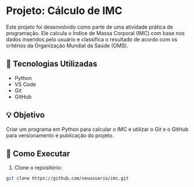 # Projeto: Cálculo de IMC

Este projeto foi desenvolvido como parte de uma atividade prática de programação. Ele calcula o Índice de Massa Corporal (IMC) com base nos dados inseridos pelo usuário e classifica o resultado de acordo com os critérios da Organização Mundial da Saúde (OMS).

## 🚀 Tecnologias Utilizadas

- Python
- VS Code
- Git
- GitHub

## 💡 Objetivo

Criar um programa em Python para calcular o IMC e utilizar o Git e o GitHub para versionamento e publicação do projeto.

## 📌 Como Executar

1. Clone o repositório:
```bash
git clone https://github.com/seuusuario/imc.git
